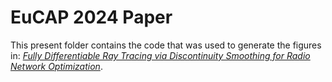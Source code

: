# EuCAP 2024 Paper

This present folder contains the code that was used to generate
the figures in:
[*Fully Differentiable Ray Tracing via Discontinuity Smoothing for Radio Network Optimization*](
https://doi.org/10.23919/EuCAP60739.2024.10501570).
